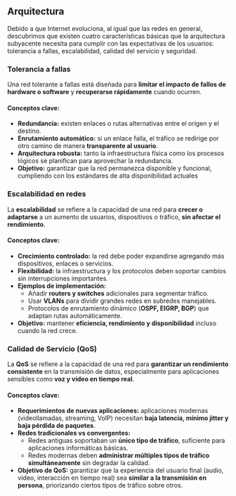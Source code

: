 ## Arquitectura

 Debido a que Internet evoluciona, al igual que las redes en general, descubrimos que existen cuatro características básicas que la arquitectura subyacente necesita para cumplir con las expectativas de los usuarios: tolerancia a fallas, escalabilidad, calidad del servicio y seguridad.
### Tolerancia a fallas 

Una red tolerante a fallas está diseñada para **limitar el impacto de fallos de hardware o software** y **recuperarse rápidamente** cuando ocurren.
#### Conceptos clave:
- **Redundancia:** existen enlaces o rutas alternativas entre el origen y el destino.
- **Enrutamiento automático:** si un enlace falla, el tráfico se redirige por otro camino de manera **transparente al usuario**.
- **Arquitectura robusta:** tanto la infraestructura física como los procesos lógicos se planifican para aprovechar la redundancia.
- **Objetivo:** garantizar que la red permanezca disponible y funcional, cumpliendo con los estándares de alta disponibilidad actuales
### Escalabilidad en redes

La **escalabilidad** se refiere a la capacidad de una red para **crecer o adaptarse** a un aumento de usuarios, dispositivos o tráfico, **sin afectar el rendimiento**.
#### Conceptos clave:
- **Crecimiento controlado:** la red debe poder expandirse agregando más dispositivos, enlaces o servicios.
- **Flexibilidad:** la infraestructura y los protocolos deben soportar cambios sin interrupciones importantes.
- **Ejemplos de implementación:**
    - Añadir **routers y switches** adicionales para segmentar tráfico.
    - Usar **VLANs** para dividir grandes redes en subredes manejables.
    - Protocolos de enrutamiento dinámico (**OSPF, EIGRP, BGP**) que adaptan rutas automáticamente.
- **Objetivo:** mantener **eficiencia, rendimiento y disponibilidad** incluso cuando la red crece.
### Calidad de Servicio (QoS)

La **QoS** se refiere a la capacidad de una red para **garantizar un rendimiento consistente** en la transmisión de datos, especialmente para aplicaciones sensibles como **voz y video en tiempo real**.
#### Conceptos clave:
- **Requerimientos de nuevas aplicaciones:** aplicaciones modernas (videollamadas, streaming, VoIP) necesitan **baja latencia, mínimo jitter y baja pérdida de paquetes**.
- **Redes tradicionales vs convergentes:**
    - Redes antiguas soportaban un **único tipo de tráfico**, suficiente para aplicaciones informáticas básicas.
    - Redes modernas deben **administrar múltiples tipos de tráfico simultáneamente** sin degradar la calidad.
- **Objetivo de QoS:** garantizar que la experiencia del usuario final (audio, video, interacción en tiempo real) sea **similar a la transmisión en persona**, priorizando ciertos tipos de tráfico sobre otros.
